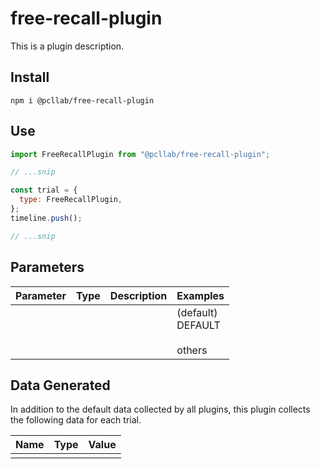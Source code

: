 # free-recall-plugin

This is a plugin description.

## Install

```
npm i @pcllab/free-recall-plugin
```

## Use

```js
import FreeRecallPlugin from "@pcllab/free-recall-plugin";

// ...snip

const trial = {
  type: FreeRecallPlugin,
};
timeline.push();

// ...snip
```

## Parameters

| Parameter | Type | Description | Examples                           |
| --------- | ---- | ----------- | ---------------------------------- |
|           |      |             | (default)<br>DEFAULT<br><br>others |

## Data Generated

In addition to the default data collected by all plugins, this plugin collects the following data for each trial.

| Name | Type | Value |
| ---- | ---- | ----- |
|      |      |       |
